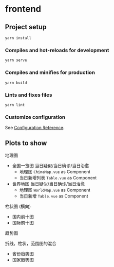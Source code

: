 <!--
 * @Date: 2021-06-15 02:46:22
 * @LastEditors: Jecosine
 * @LastEditTime: 2021-06-18 02:27:25
-->
# frontend

## Project setup
```
yarn install
```

### Compiles and hot-reloads for development
```
yarn serve
```

### Compiles and minifies for production
```
yarn build
```

### Lints and fixes files
```
yarn lint
```

### Customize configuration
See [Configuration Reference](https://cli.vuejs.org/config/).

## Plots to show

地理图

- 全国一览图 当日疑似/当日确诊/当日治愈
  - 地理图 `ChinaMap.vue` as Component
  - 当日新增列表 `Table.vue` as Component
- 世界地图 当日疑似/当日确诊/当日治愈
  - 地理图 `WorldMap.vue` as Component
  - 当日新增 `Table.vue` as Component

柱状图 (横向)

- 国内前十图 
- 国际前十图

趋势图

折线，柱状，范围图的混合

- 省份趋势图
- 国家趋势图
